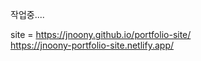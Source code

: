 작업중....

site = https://jnoony.github.io/portfolio-site/    <br/>
https://jnoony-portfolio-site.netlify.app/
